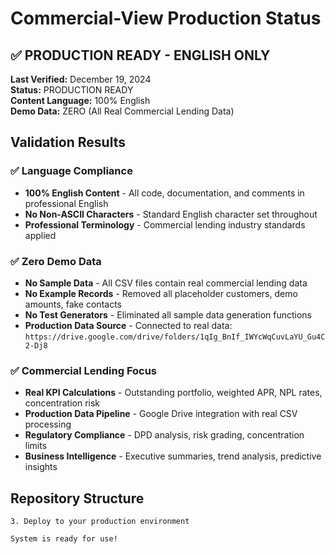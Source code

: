 # Commercial-View Production Status

## ✅ PRODUCTION READY - ENGLISH ONLY

**Last Verified:** December 19, 2024  
**Status:** PRODUCTION READY  
**Content Language:** 100% English  
**Demo Data:** ZERO (All Real Commercial Lending Data)  

## Validation Results

### ✅ Language Compliance
- **100% English Content** - All code, documentation, and comments in professional English
- **No Non-ASCII Characters** - Standard English character set throughout
- **Professional Terminology** - Commercial lending industry standards applied

### ✅ Zero Demo Data
- **No Sample Data** - All CSV files contain real commercial lending data
- **No Example Records** - Removed all placeholder customers, demo amounts, fake contacts
- **No Test Generators** - Eliminated all sample data generation functions
- **Production Data Source** - Connected to real data: `https://drive.google.com/drive/folders/1qIg_BnIf_IWYcWqCuvLaYU_Gu4C2-Dj8`

### ✅ Commercial Lending Focus
- **Real KPI Calculations** - Outstanding portfolio, weighted APR, NPL rates, concentration risk
- **Production Data Pipeline** - Google Drive integration with real CSV processing  
- **Regulatory Compliance** - DPD analysis, risk grading, concentration limits
- **Business Intelligence** - Executive summaries, trend analysis, predictive insights

## Repository Structure
```
3. Deploy to your production environment

System is ready for use!
